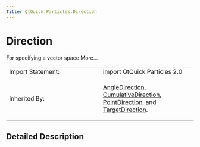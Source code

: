 ```yaml
---
Title: QtQuick.Particles.Direction
---
```

        
Direction
=========

<span class="subtitle"></span>
For specifying a vector space More...

<table>
<colgroup>
<col width="50%" />
<col width="50%" />
</colgroup>
<tbody>
<tr class="odd">
<td>Import Statement:</td>
<td>import QtQuick.Particles 2.0</td>
</tr>
<tr class="even">
<td>Inherited By:</td>
<td><p><a href="QtQuick.Particles.AngleDirection.md">AngleDirection</a>, <a href="QtQuick.Particles.CumulativeDirection.md">CumulativeDirection</a>, <a href="QtQuick.Particles.PointDirection.md">PointDirection</a>, and <a href="QtQuick.Particles.TargetDirection.md">TargetDirection</a>.</p></td>
</tr>
</tbody>
</table>

<span id="details"></span>
Detailed Description
--------------------

